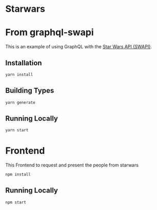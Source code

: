 # Starwars

# From graphql-swapi

This is an example of using GraphQL with the [Star Wars API (SWAPI)](https://swapi.dev/).

## Installation

```bash
yarn install
```

## Building Types

```bash
yarn generate
```

## Running Locally

```bash
yarn start
```

# Frontend

This Frontend to request and present the people from starwars

```bash
npm install
```

## Running Locally

```bash
npm start
```
